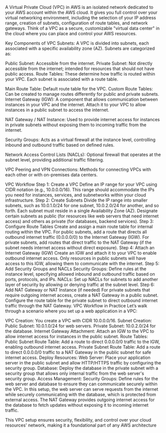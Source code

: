 A Virtual Private Cloud (VPC) in AWS is an isolated network dedicated to your AWS account within the AWS cloud. It gives you full control over your virtual networking environment, including the selection of your IP address range, creation of subnets, configuration of route tables, and network gateways. Think of a VPC as a secure, customizable "virtual data center" in the cloud where you can place and control your AWS resources.

Key Components of VPC
Subnets: A VPC is divided into subnets, each associated with a specific availability zone (AZ). Subnets are categorized as:

Public Subnet: Accessible from the internet.
Private Subnet: Not directly accessible from the internet; intended for resources that should not have public access.
Route Tables: These determine how traffic is routed within your VPC. Each subnet is associated with a route table.

Main Route Table: Default route table for the VPC.
Custom Route Tables: Can be created to manage routes differently for public and private subnets.
Internet Gateway (IGW): A component that allows communication between instances in your VPC and the internet. Attach it to your VPC to allow instances in a public subnet to access the internet.

NAT Gateway / NAT Instance: Used to provide internet access for instances in private subnets without exposing them to incoming traffic from the internet.

Security Groups: Acts as a virtual firewall at the instance level, controlling inbound and outbound traffic based on defined rules.

Network Access Control Lists (NACLs): Optional firewall that operates at the subnet level, providing additional traffic filtering.

VPC Peering and VPN Connections: Methods for connecting VPCs with each other or with on-premises data centers.

VPC Workflow
Step 1: Create a VPC
Define an IP range for your VPC using CIDR notation (e.g., 10.0.0.0/16).
This range should accommodate the IPs you need for instances, services, and subnetworks within your cloud infrastructure.
Step 2: Create Subnets
Divide the IP range into smaller subnets, such as 10.0.1.0/24 for one subnet, 10.0.2.0/24 for another, and so forth.
Each subnet must reside in a single Availability Zone (AZ).
Designate certain subnets as public (for resources like web servers that need internet access) and others as private (for databases, backend services).
Step 3: Configure Route Tables
Create and assign a main route table for internal routing within the VPC.
For public subnets, add a route that directs all outbound internet traffic (0.0.0.0/0) to the Internet Gateway (IGW).
For private subnets, add routes that direct traffic to the NAT Gateway (if the subnet needs internet access without direct exposure).
Step 4: Attach an Internet Gateway (IGW)
Create an IGW and attach it to your VPC to enable outbound internet access.
Only resources in public subnets will have access to this IGW, allowing them to communicate with the internet.
Step 5: Add Security Groups and NACLs
Security Groups: Define rules at the instance level, specifying allowed inbound and outbound traffic based on ports, protocols, and IPs.
NACLs: Set up NACLs for subnets to add another layer of security by allowing or denying traffic at the subnet level.
Step 6: Add NAT Gateway or NAT Instance (if needed)
For private subnets that require outgoing internet access, create a NAT Gateway in a public subnet.
Configure the route table for the private subnet to direct outbound internet traffic through the NAT Gateway.
VPC Workflow in Practice
Let’s walk through a scenario where you set up a web application in a VPC:

VPC Creation: You create a VPC with CIDR 10.0.0.0/16.
Subnet Creation:
Public Subnet: 10.0.1.0/24 for web servers.
Private Subnet: 10.0.2.0/24 for the database.
Internet Gateway Attachment: Attach an IGW to the VPC to allow internet access for instances in the public subnet.
Route Tables:
Public Subnet Route Table: Add a route to direct 0.0.0.0/0 traffic to the IGW, enabling outbound internet access.
Private Subnet Route Table: Add a route to direct 0.0.0.0/0 traffic to a NAT Gateway in the public subnet for safe internet access.
Deploy Resources:
Web Server: Place your application server in the public subnet and allow HTTP/HTTPS traffic by configuring the security group.
Database: Deploy the database in the private subnet with a security group that allows only internal traffic from the web server's security group.
Access Management:
Security Groups: Define rules for the web server and database to ensure they can communicate securely within the VPC.
In this setup, the web server can serve requests from the internet while securely communicating with the database, which is protected from external access. The NAT Gateway provides outgoing internet access for the database to fetch updates without exposing it to incoming internet traffic.

This VPC setup ensures security, flexibility, and control over your cloud resources' network, making it a foundational part of any AWS architecture
